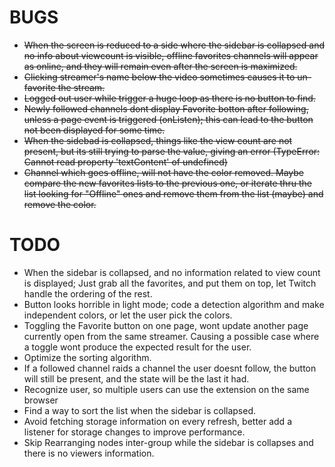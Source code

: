 # BUGS
- <s>When the screen is reduced to a side where the sidebar is collapsed and no info about viewcount is visible, offline favorites channels will appear as online, and they will remain even after the screen is maximized.</s>
- <s>Clicking streamer's name below the video sometimes causes it to un-favorite the stream.</s>
- <s>Logged out user while trigger a huge loop as there is no button to find.</s>
- <s>Newly followed channels dont display Favorite botton after following, unless a page event is triggered (onListen); this can lead to the button not been displayed for some time.</s>
- <s>When the sidebad is collapsed, things like the view count are not present, but its still trying to parse the value, giving an error (TypeError: Cannot read property 'textContent' of undefined)</s>
- <s>Channel which goes offline, will not have the color removed. Maybe compare the new favorites lists to the previous one, or iterate thru the list looking for "Offline" ones and remove them from the list (maybe) and remove the color.</s>

# TODO

- When the sidebar is collapsed, and no information related to view count is displayed; Just grab all the favorites, and put them on top, let
Twitch handle the ordering of the rest.
- Button looks horrible in light mode; code a detection algorithm and make independent colors, or let the user pick the colors.
- Toggling the Favorite button on one page, wont update another page currently open from the same streamer. Causing a possible case where a toggle wont produce the expected result for the user.
- Optimize the sorting algorithm.
- If a followed channel raids a channel the user doesnt follow, the button will still be present, and the state will be the last it had.
- Recognize user, so multiple users can use the extension on the same browser
- Find a way to sort the list when the sidebar is collapsed.
- Avoid fetching storage information on every refresh, better add a listener for storage changes to improve performance.
- Skip Rearranging nodes inter-group while the sidebar is collapses and there is no viewers information.